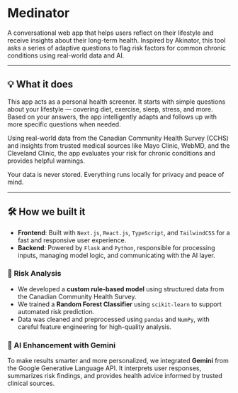 # Medinator

A conversational web app that helps users reflect on their lifestyle and receive insights about their long-term health. Inspired by Akinator, this tool asks a series of adaptive questions to flag risk factors for common chronic conditions using real-world data and AI.

---

## 💡 What it does

This app acts as a personal health screener. It starts with simple questions about your lifestyle — covering diet, exercise, sleep, stress, and more. Based on your answers, the app intelligently adapts and follows up with more specific questions when needed.

Using real-world data from the Canadian Community Health Survey (CCHS) and insights from trusted medical sources like Mayo Clinic, WebMD, and the Cleveland Clinic, the app evaluates your risk for chronic conditions and provides helpful warnings.

Your data is never stored. Everything runs locally for privacy and peace of mind.

---

## 🛠️ How we built it

- **Frontend**: Built with `Next.js`, `React.js`, `TypeScript`, and `TailwindCSS` for a fast and responsive user experience.
- **Backend**: Powered by `Flask` and `Python`, responsible for processing inputs, managing model logic, and communicating with the AI layer.

### 🧪 Risk Analysis

- We developed a **custom rule-based model** using structured data from the Canadian Community Health Survey.
- We trained a **Random Forest Classifier** using `scikit-learn` to support automated risk prediction.
- Data was cleaned and preprocessed using `pandas` and `NumPy`, with careful feature engineering for high-quality analysis.

### 🤖 AI Enhancement with Gemini

To make results smarter and more personalized, we integrated **Gemini** from the Google Generative Language API. It interprets user responses, summarizes risk findings, and provides health advice informed by trusted clinical sources.
